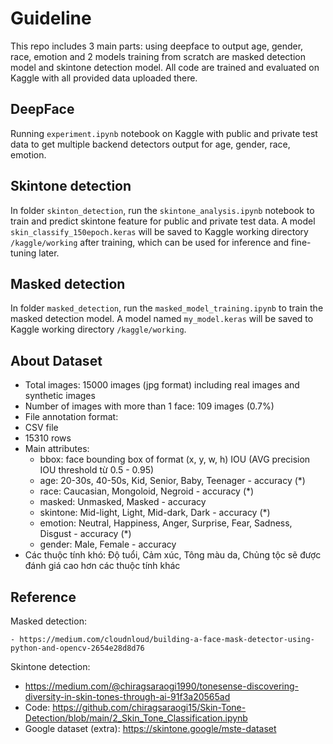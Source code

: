 # Guideline

This repo includes 3 main parts: using deepface to output age, gender, race, emotion and 2 models training from scratch are masked detection model and skintone detection model. All code are trained and evaluated on Kaggle with all provided data uploaded there.

## DeepFace
Running `experiment.ipynb` notebook on Kaggle with public and private test data to get multiple backend detectors output for age, gender, race, emotion.

## Skintone detection
In folder `skinton_detection`, run the `skintone_analysis.ipynb` notebook to train and predict skintone feature for public and private test data. A model `skin_classify_150epoch.keras` will be saved to Kaggle working directory `/kaggle/working` after training, which can be used for inference and fine-tuning later.

## Masked detection
In folder `masked_detection`, run the `masked_model_training.ipynb` to train the masked detection model. A model named `my_model.keras` will be saved to Kaggle working directory `/kaggle/working`.

## About Dataset

- Total images: 15000 images (jpg format) including real images and synthetic images
- Number of images with more than 1 face: 109 images (0.7%)
- File annotation format:
- CSV file
- 15310 rows
- Main attributes:
  - bbox: face bounding box of format (x, y, w, h) IOU (AVG precision IOU threshold từ 0.5 - 0.95)
  - age: 20-30s, 40-50s, Kid, Senior, Baby, Teenager - accuracy (\*)
  - race: Caucasian, Mongoloid, Negroid - accuracy (\*)
  - masked: Unmasked, Masked - accuracy
  - skintone: Mid-light, Light, Mid-dark, Dark - accuracy (\*)
  - emotion: Neutral, Happiness, Anger, Surprise, Fear, Sadness, Disgust - accuracy (\*)
  - gender: Male, Female - accuracy
- Các thuộc tính khó: Độ tuổi, Cảm xúc, Tông màu da, Chủng tộc sẽ được đánh giá cao hơn các thuộc tính
  khác

## Reference

Masked detection:

    - https://medium.com/cloudnloud/building-a-face-mask-detector-using-python-and-opencv-2654e28d8d76

Skintone detection:

- https://medium.com/@chiragsaraogi1990/tonesense-discovering-diversity-in-skin-tones-through-ai-91f3a20565ad
- Code: https://github.com/chiragsaraogi15/Skin-Tone-Detection/blob/main/2_Skin_Tone_Classification.ipynb
- Google dataset (extra): https://skintone.google/mste-dataset

